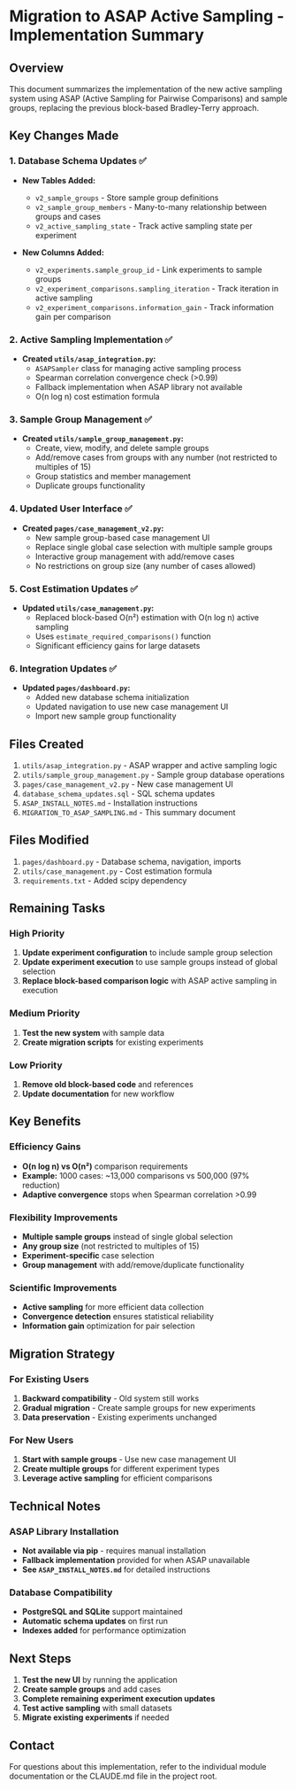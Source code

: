 # Migration to ASAP Active Sampling - Implementation Summary

## Overview

This document summarizes the implementation of the new active sampling system using ASAP (Active Sampling for Pairwise Comparisons) and sample groups, replacing the previous block-based Bradley-Terry approach.

## Key Changes Made

### 1. Database Schema Updates ✅
- **New Tables Added:**
  - `v2_sample_groups` - Store sample group definitions
  - `v2_sample_group_members` - Many-to-many relationship between groups and cases
  - `v2_active_sampling_state` - Track active sampling state per experiment
  
- **New Columns Added:**
  - `v2_experiments.sample_group_id` - Link experiments to sample groups
  - `v2_experiment_comparisons.sampling_iteration` - Track iteration in active sampling
  - `v2_experiment_comparisons.information_gain` - Track information gain per comparison

### 2. Active Sampling Implementation ✅
- **Created `utils/asap_integration.py`:**
  - `ASAPSampler` class for managing active sampling process
  - Spearman correlation convergence check (>0.99)
  - Fallback implementation when ASAP library not available
  - O(n log n) cost estimation formula

### 3. Sample Group Management ✅
- **Created `utils/sample_group_management.py`:**
  - Create, view, modify, and delete sample groups
  - Add/remove cases from groups with any number (not restricted to multiples of 15)
  - Group statistics and member management
  - Duplicate groups functionality

### 4. Updated User Interface ✅
- **Created `pages/case_management_v2.py`:**
  - New sample group-based case management UI
  - Replace single global case selection with multiple sample groups
  - Interactive group management with add/remove cases
  - No restrictions on group size (any number of cases allowed)

### 5. Cost Estimation Updates ✅
- **Updated `utils/case_management.py`:**
  - Replaced block-based O(n²) estimation with O(n log n) active sampling
  - Uses `estimate_required_comparisons()` function
  - Significant efficiency gains for large datasets

### 6. Integration Updates ✅
- **Updated `pages/dashboard.py`:**
  - Added new database schema initialization
  - Updated navigation to use new case management UI
  - Import new sample group functionality

## Files Created
1. `utils/asap_integration.py` - ASAP wrapper and active sampling logic
2. `utils/sample_group_management.py` - Sample group database operations
3. `pages/case_management_v2.py` - New case management UI
4. `database_schema_updates.sql` - SQL schema updates
5. `ASAP_INSTALL_NOTES.md` - Installation instructions
6. `MIGRATION_TO_ASAP_SAMPLING.md` - This summary document

## Files Modified
1. `pages/dashboard.py` - Database schema, navigation, imports
2. `utils/case_management.py` - Cost estimation formula
3. `requirements.txt` - Added scipy dependency

## Remaining Tasks

### High Priority
1. **Update experiment configuration** to include sample group selection
2. **Update experiment execution** to use sample groups instead of global selection
3. **Replace block-based comparison logic** with ASAP active sampling in execution

### Medium Priority
1. **Test the new system** with sample data
2. **Create migration scripts** for existing experiments

### Low Priority
1. **Remove old block-based code** and references
2. **Update documentation** for new workflow

## Key Benefits

### Efficiency Gains
- **O(n log n) vs O(n²)** comparison requirements
- **Example:** 1000 cases: ~13,000 comparisons vs 500,000 (97% reduction)
- **Adaptive convergence** stops when Spearman correlation >0.99

### Flexibility Improvements
- **Multiple sample groups** instead of single global selection
- **Any group size** (not restricted to multiples of 15)
- **Experiment-specific** case selection
- **Group management** with add/remove/duplicate functionality

### Scientific Improvements
- **Active sampling** for more efficient data collection
- **Convergence detection** ensures statistical reliability
- **Information gain** optimization for pair selection

## Migration Strategy

### For Existing Users
1. **Backward compatibility** - Old system still works
2. **Gradual migration** - Create sample groups for new experiments
3. **Data preservation** - Existing experiments unchanged

### For New Users
1. **Start with sample groups** - Use new case management UI
2. **Create multiple groups** for different experiment types
3. **Leverage active sampling** for efficient comparisons

## Technical Notes

### ASAP Library Installation
- **Not available via pip** - requires manual installation
- **Fallback implementation** provided for when ASAP unavailable
- **See `ASAP_INSTALL_NOTES.md`** for detailed instructions

### Database Compatibility
- **PostgreSQL and SQLite** support maintained
- **Automatic schema updates** on first run
- **Indexes added** for performance optimization

## Next Steps

1. **Test the new UI** by running the application
2. **Create sample groups** and add cases
3. **Complete remaining experiment execution updates**
4. **Test active sampling** with small datasets
5. **Migrate existing experiments** if needed

## Contact

For questions about this implementation, refer to the individual module documentation or the CLAUDE.md file in the project root.